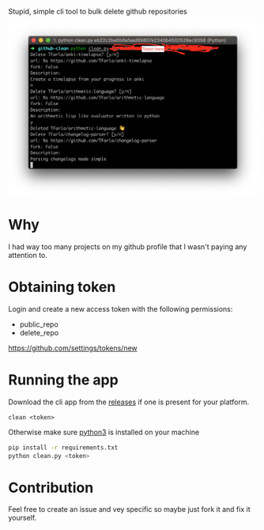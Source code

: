 Stupid, simple cli tool to bulk delete github repositories

![preview](images/image.png)

# Why
I had way too many projects on my github profile that I wasn't paying any attention to.

# Obtaining token
Login and create a new access token with the following permissions:

- public_repo
- delete_repo

https://github.com/settings/tokens/new

# Running the app
Download the cli app from the [releases](https://github.com/TFarla/github-clean/releases) if one is present for your platform.

```
clean <token>
```

Otherwise make sure [python3](https://www.python.org/downloads/) is installed on your machine

```sh
pip install -r requirements.txt
python clean.py <token>
```

# Contribution

Feel free to create an issue and vey specific so maybe just fork it and fix it yourself.